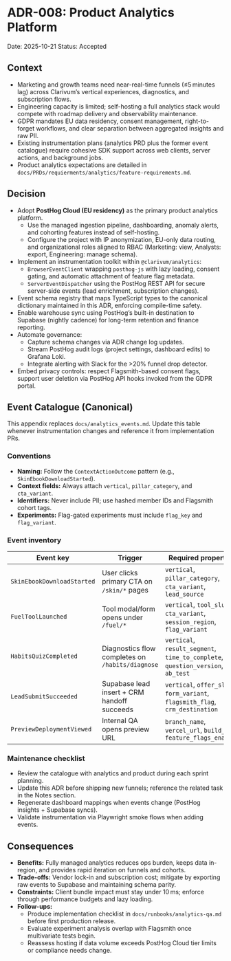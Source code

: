 # ADR-008: Product Analytics Platform
Date: 2025-10-21
Status: Accepted

## Context
- Marketing and growth teams need near-real-time funnels (≤5 minutes lag) across Clarivum’s vertical experiences, diagnostics, and subscription flows.
- Engineering capacity is limited; self-hosting a full analytics stack would compete with roadmap delivery and observability maintenance.
- GDPR mandates EU data residency, consent management, right-to-forget workflows, and clear separation between aggregated insights and raw PII.
- Existing instrumentation plans (analytics PRD plus the former event catalogue) require cohesive SDK support across web clients, server actions, and background jobs.
- Product analytics expectations are detailed in `docs/PRDs/requierments/analytics/feature-requirements.md`.

## Decision
- Adopt **PostHog Cloud (EU residency)** as the primary product analytics platform.
  - Use the managed ingestion pipeline, dashboarding, anomaly alerts, and cohorting features instead of self-hosting.
  - Configure the project with IP anonymization, EU-only data routing, and organizational roles aligned to RBAC (Marketing: view, Analysts: export, Engineering: manage schema).
- Implement an instrumentation toolkit within `@clarivum/analytics`:
  - `BrowserEventClient` wrapping `posthog-js` with lazy loading, consent gating, and automatic attachment of feature flag metadata.
  - `ServerEventDispatcher` using the PostHog REST API for secure server-side events (lead enrichment, subscription changes).
- Event schema registry that maps TypeScript types to the canonical dictionary maintained in this ADR, enforcing compile-time safety.
- Enable warehouse sync using PostHog’s built-in destination to Supabase (nightly cadence) for long-term retention and finance reporting.
- Automate governance:
  - Capture schema changes via ADR change log updates.
  - Stream PostHog audit logs (project settings, dashboard edits) to Grafana Loki.
  - Integrate alerting with Slack for the >20% funnel drop detector.
- Embed privacy controls: respect Flagsmith-based consent flags, support user deletion via PostHog API hooks invoked from the GDPR portal.

## Event Catalogue (Canonical)
This appendix replaces `docs/analytics_events.md`. Update this table whenever instrumentation changes and reference it from implementation PRs.

### Conventions
- **Naming:** Follow the `ContextActionOutcome` pattern (e.g., `SkinEbookDownloadStarted`).
- **Context fields:** Always attach `vertical`, `pillar_category`, and `cta_variant`.
- **Identifiers:** Never include PII; use hashed member IDs and Flagsmith cohort tags.
- **Experiments:** Flag-gated experiments must include `flag_key` and `flag_variant`.

### Event inventory

| Event key                  | Trigger                                           | Required properties                                                          | Destination             |
| -------------------------- | ------------------------------------------------- | ---------------------------------------------------------------------------- | ----------------------- |
| `SkinEbookDownloadStarted` | User clicks primary CTA on `/skin/*` pages        | `vertical`, `pillar_category`, `cta_variant`, `lead_source`                  | PostHog                 |
| `FuelToolLaunched`         | Tool modal/form opens under `/fuel/*`             | `vertical`, `tool_slug`, `cta_variant`, `session_region`, `flag_variant`     | PostHog                 |
| `HabitsQuizCompleted`      | Diagnostics flow completes on `/habits/diagnose` | `vertical`, `result_segment`, `time_to_complete`, `question_version`, `ab_test` | PostHog                 |
| `LeadSubmitSucceeded`      | Supabase lead insert + CRM handoff succeeds       | `vertical`, `offer_slug`, `form_variant`, `flagsmith_flag`, `crm_destination` | Supabase → PostHog sync |
| `PreviewDeploymentViewed`  | Internal QA opens preview URL                     | `branch_name`, `vercel_url`, `build_id`, `feature_flags_enabled`             | PostHog                 |

### Maintenance checklist
- Review the catalogue with analytics and product during each sprint planning.
- Update this ADR before shipping new funnels; reference the related task in the Notes section.
- Regenerate dashboard mappings when events change (PostHog insights + Supabase syncs).
- Validate instrumentation via Playwright smoke flows when adding events.

## Consequences
- **Benefits:** Fully managed analytics reduces ops burden, keeps data in-region, and provides rapid iteration on funnels and cohorts.
- **Trade-offs:** Vendor lock-in and subscription cost; mitigate by exporting raw events to Supabase and maintaining schema parity.
- **Constraints:** Client bundle impact must stay under 10 ms; enforce through performance budgets and lazy loading.
- **Follow-ups:**
  - Produce implementation checklist in `docs/runbooks/analytics-qa.md` before first production release.
  - Evaluate experiment analysis overlap with Flagsmith once multivariate tests begin.
  - Reassess hosting if data volume exceeds PostHog Cloud tier limits or compliance needs change.
